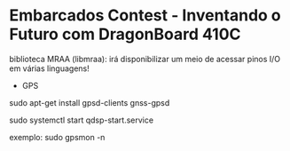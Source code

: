 # Embarcados Contest - Inventando o Futuro com DragonBoard 410C

biblioteca MRAA (libmraa): irá disponibilizar um meio de acessar pinos I/O em várias linguagens! 

- GPS

sudo apt-get install gpsd-clients gnss-gpsd

sudo systemctl start qdsp-start.service 

exemplo:  sudo gpsmon -n

